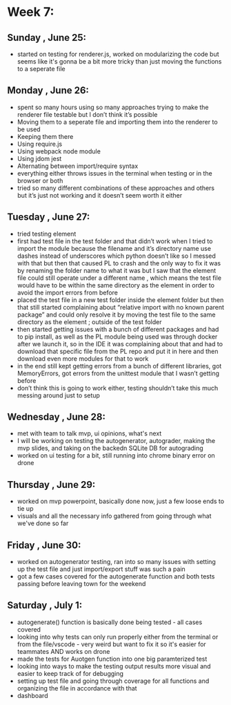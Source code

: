 # Week 7:
## Sunday , June 25:
- started on testing for renderer.js, worked on modularizing the code but seems like it's gonna be a bit more tricky than just moving the functions to a seperate file

## Monday , June 26:
- spent so many hours using so many approaches trying to make the renderer file testable but I don’t think it’s possible
- Moving them to a seperate file and importing them into the renderer to be used
- Keeping them there
- Using require.js
- Using webpack node module
- Using jdom jest
- Alternating between import/require syntax
- everything either throws issues in the terminal when testing or in the browser or both
- tried so many different combinations of these approaches and others but it’s just not working and it doesn’t seem worth it either

## Tuesday , June 27:
- tried testing element
- first had test file in the test folder and that didn’t work when I tried to import the module because the filename and it’s directory name use dashes instead of underscores which python doesn’t like so I messed with that but then that caused PL to crash and the only way to fix it was by renaming the folder name to what it was but I saw that the element file could still operate under a different name , which means the test file would have to be within the same directory as the element in order to avoid the import errors from before
- placed the test file in a new test folder inside the element folder but then that still started complaining about “relative import with no known parent package” and could only resolve it by moving the test file to the same directory as the element ; outside of the test folder
- then started getting issues with a bunch of different packages and had to pip install, as well as the PL module being used was through docker after we launch it, so in the IDE it was complaining about that and had to download that specific file from the PL repo and put it in here and then download even more modules for that to work
- in the end still kept getting errors from a bunch of different libraries, got MemoryErrors, got errors from the unittest module that I wasn’t getting before
- don’t think this is going to work either, testing shouldn’t take this much messing around just to setup

## Wednesday , June 28:
- met with team to talk mvp, ui opinions, what's next
- I will be working on testing the autogenerator, autograder, making the mvp slides, and taking on the backedn SQLite DB for autograding
- worked on ui testing for a bit, still running into chrome binary error on drone

## Thursday , June 29:
- worked on mvp powerpoint, basically done now, just a few loose ends to tie up
- visuals and all the necessary info gathered from going through what we've done so far

## Friday , June 30:
- worked on autogenerator testing, ran into so many issues with setting up the test file and just import/export stuff was such a pain
- got a few cases covered for the autogenerate function and both tests passing before leaving town for the weekend

## Saturday , July 1:
- autogenerate() function is basically done being tested - all cases covered
- looking into why tests can only run properly either from the terminal or from the file/vscode - very weird but want to fix it so it's easier for teammates AND works on drone
- made the tests for Auotgen function into one big paramterized test
- looking into ways to make the testing output results more visual and easier to keep track of for debugging
- setting up test file and going through coverage for all functions and organizing the file in accordance with that
- dashboard